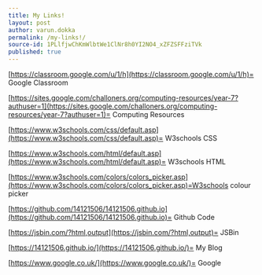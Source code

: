 ```yaml
---
title: My Links!
layout: post
author: varun.dokka
permalink: /my-links!/
source-id: 1PLlfjwChKmWlbtWe1ClNr8h0YI2NO4_xZFZSFFziTVk
published: true
---
```

[https://classroom.google.com/u/1/h](https://classroom.google.com/u/1/h)= Google Classroom

[https://sites.google.com/challoners.org/computing-resources/year-7?authuser=1](https://sites.google.com/challoners.org/computing-resources/year-7?authuser=1)= Computing Resources

[https://www.w3schools.com/css/default.asp](https://www.w3schools.com/css/default.asp)= W3schools CSS

[https://www.w3schools.com/html/default.asp](https://www.w3schools.com/html/default.asp)= W3schools HTML

[https://www.w3schools.com/colors/colors_picker.asp](https://www.w3schools.com/colors/colors_picker.asp)=W3schools colour picker

[https://github.com/14121506/14121506.github.io](https://github.com/14121506/14121506.github.io)= Github Code

[https://jsbin.com/?html,output](https://jsbin.com/?html,output)= JSBin

[https://14121506.github.io/](https://14121506.github.io/)= My Blog

[https://www.google.co.uk/](https://www.google.co.uk/)= Google

